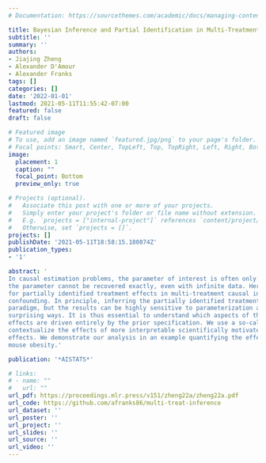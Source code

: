 ```yaml
---
# Documentation: https://sourcethemes.com/academic/docs/managing-content/

title: Bayesian Inference and Partial Identification in Multi-Treatment Causal Inference with Unobserved Confounding
subtitle: ''
summary: ''
authors:
- Jiajing Zheng
- Alexander D'Amour
- Alexander Franks
tags: []
categories: []
date: '2022-01-01'
lastmod: 2021-05-11T11:55:42-07:00
featured: false
draft: false

# Featured image
# To use, add an image named `featured.jpg/png` to your page's folder.
# Focal points: Smart, Center, TopLeft, Top, TopRight, Left, Right, BottomLeft, Bottom, BottomRight.
image:
  placement: 1
  caption: ""
  focal_point: Bottom
  preview_only: true

# Projects (optional).
#   Associate this post with one or more of your projects.
#   Simply enter your project's folder or file name without extension.
#   E.g. `projects = ["internal-project"]` references `content/project/deep-learning/index.md`.
#   Otherwise, set `projects = []`.
projects: []
publishDate: '2021-05-11T18:58:15.180874Z'
publication_types:
- '1'

abstract: '
In causal estimation problems, the parameter of interest is often only partially identified, implying that
the parameter cannot be recovered exactly, even with infinite data. Here, we study Bayesian inference
for partially identified treatment effects in multi-treatment causal inference problems with unobserved
confounding. In principle, inferring the partially identified treatment effects is natural under the Bayesian
paradigm, but the results can be highly sensitive to parameterization and prior specification, often in
surprising ways. It is thus essential to understand which aspects of the conclusions about treatment
effects are driven entirely by the prior specification. We use a so-called transparent parameterization to
contextualize the effects of more interpretable scientifically motivated prior specifications on the multiple
effects. We demonstrate our analysis in an example quantifying the effects of gene expression levels on
mouse obesity.'

publication: '*AISTATS*'

# links:
# - name: ""
#   url: ""
url_pdf: https://proceedings.mlr.press/v151/zheng22a/zheng22a.pdf
url_code: https://github.com/afranks86/multi-treat-inference
url_dataset: ''
url_poster: ''
url_project: ''
url_slides: ''
url_source: ''
url_video: ''
---
```


